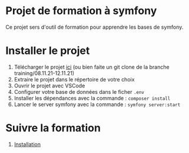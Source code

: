 # Projet de formation à symfony

Ce projet sers d'outil de formation pour apprendre les bases
de symfony.

# Installer le projet

1. Télécharger le projet [ici](https://github.com/Djeg/pizza-lol-app/archive/refs/heads/training/08.11.21-12.11.21.zip) (ou bien faite un git clone de la branche training/08.11.21-12.11.21)
2. Extraire le projet dans le répertoire de votre choix
3. Ouvrir le projet avec VSCode
4. Configurer votre base de données dans le ficher `.env`
5. Installer les dépendances avec la commande : `composer install`
6. Lancer le server symfony avec la commande : `symfony server:start`

# Suivre la formation

1. [Installation](./doc/01.Installation.md)
